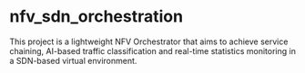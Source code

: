 # nfv_sdn_orchestration
This project is a lightweight NFV Orchestrator that aims to achieve service chaining, AI-based traffic classification and real-time statistics monitoring in a SDN-based virtual environment.
